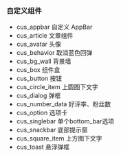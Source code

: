 ### 自定义组件

- cus_appbar 自定义 AppBar
- cus_article 文章组件
- cus_avatar 头像
- cus_behavior 取消蓝色回弹
- cus_bg_wall 背景墙
- cus_box 组件盒
- cus_button 按钮
- cus_circle_item 上圆图下文字
- cus_dialog 弹框
- cus_number_data 好评率、粉丝数
- cus_option 选项卡 
- cus_singlebar 单个bottom_bar选项
- cus_snackbar 底部提示窗
- cus_square_item 上方图下文字
- cus_toast 悬浮弹框